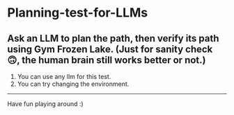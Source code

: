 # Planning-test-for-LLMs
Ask an LLM to plan the path, then verify its path using Gym Frozen Lake. (Just for sanity check 🙃, the human brain still works better or not.)
---
1. You can use any llm for this test.
2. You can try changing the environment.
---
Have fun playing around :)
